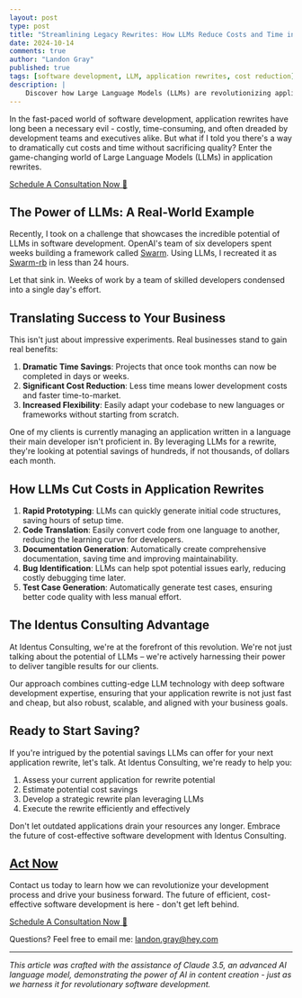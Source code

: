 ```yaml
---
layout: post
type: post
title: "Streamlining Legacy Rewrites: How LLMs Reduce Costs and Time in Application Modernization"
date: 2024-10-14
comments: true
author: "Landon Gray"
published: true
tags: [software development, LLM, application rewrites, cost reduction]
description: |
    Discover how Large Language Models (LLMs) are revolutionizing application rewrites, dramatically reducing costs and development time for businesses.
---
```


In the fast-paced world of software development, application rewrites have long been a necessary evil - costly, time-consuming, and often dreaded by development teams and executives alike. But what if I told you there's a way to dramatically cut costs and time without sacrificing quality? Enter the game-changing world of Large Language Models (LLMs) in application rewrites.

[Schedule A Consultation Now 📅](https://fantastical.app/hcddnrgx2v/streamlining-legacy-app-modernization-with-ai-time) 

## The Power of LLMs: A Real-World Example

Recently, I took on a challenge that showcases the incredible potential of LLMs in software development. OpenAI's team of six developers spent weeks building a framework called [Swarm](https://venturebeat.com/ai/openai-unveils-experimental-swarm-framework-igniting-debate-on-ai-driven-automation/). Using LLMs, I recreated it as [Swarm-rb](https://github.com/thedayisntgray/swarm-rb) in less than 24 hours.

Let that sink in. Weeks of work by a team of skilled developers condensed into a single day's effort.

## Translating Success to Your Business

This isn't just about impressive experiments. Real businesses stand to gain real benefits:

1. **Dramatic Time Savings**: Projects that once took months can now be completed in days or weeks.
2. **Significant Cost Reduction**: Less time means lower development costs and faster time-to-market.
3. **Increased Flexibility**: Easily adapt your codebase to new languages or frameworks without starting from scratch.

One of my clients is currently managing an application written in a language their main developer isn't proficient in. By leveraging LLMs for a rewrite, they're looking at potential savings of hundreds, if not thousands, of dollars each month.

## How LLMs Cut Costs in Application Rewrites

1. **Rapid Prototyping**: LLMs can quickly generate initial code structures, saving hours of setup time.
2. **Code Translation**: Easily convert code from one language to another, reducing the learning curve for developers.
3. **Documentation Generation**: Automatically create comprehensive documentation, saving time and improving maintainability.
4. **Bug Identification**: LLMs can help spot potential issues early, reducing costly debugging time later.
5. **Test Case Generation**: Automatically generate test cases, ensuring better code quality with less manual effort.

## The Identus Consulting Advantage

At Identus Consulting, we're at the forefront of this revolution. We're not just talking about the potential of LLMs – we're actively harnessing their power to deliver tangible results for our clients.

Our approach combines cutting-edge LLM technology with deep software development expertise, ensuring that your application rewrite is not just fast and cheap, but also robust, scalable, and aligned with your business goals.

## Ready to Start Saving?

If you're intrigued by the potential savings LLMs can offer for your next application rewrite, let's talk. At Identus Consulting, we're ready to help you:

1. Assess your current application for rewrite potential
2. Estimate potential cost savings
3. Develop a strategic rewrite plan leveraging LLMs
4. Execute the rewrite efficiently and effectively

Don't let outdated applications drain your resources any longer. Embrace the future of cost-effective software development with Identus Consulting.

## [Act Now](https://fantastical.app/hcddnrgx2v/streamlining-legacy-app-modernization-with-ai-time)

Contact us today to learn how we can revolutionize your development process and drive your business forward. The future of efficient, cost-effective software development is here - don't get left behind.

[Schedule A Consultation Now 📅](https://fantastical.app/hcddnrgx2v/streamlining-legacy-app-modernization-with-ai-time) 

Questions? Feel free to email me: landon.gray@hey.com

---

*This article was crafted with the assistance of Claude 3.5, an advanced AI language model, demonstrating the power of AI in content creation - just as we harness it for revolutionary software development.*